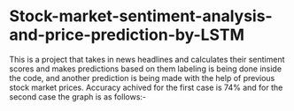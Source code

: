 # Stock-market-sentiment-analysis-and-price-prediction-by-LSTM
This is a project that takes in news headlines and calculates their sentiment scores and makes predictions based on them labeling is being done inside the code,
and another prediction is being made with the help of previous stock market prices.
Accuracy achived for the first case is 74%
and for the second case the graph is as follows:-
